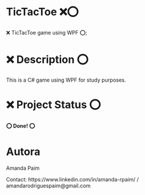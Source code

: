 # TicTacToe ❌⭕

<p > ❌ TicTacToe game using WPF ⭕;</p>

#  ❌ Description ⭕
This is a C# game using WPF for study purposes.

# ❌ Project Status ⭕
<h4 > 
	⭕ Done! ⭕
</h4>

# Autora
<p> Amanda Paim </p>
<p> Contact: https://www.linkedin.com/in/amanda-rpaim/ / amandarodriguespaim@gmail.com</p>
